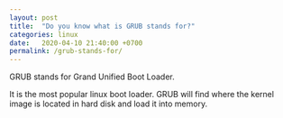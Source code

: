 ```yaml
---
layout: post
title:  "Do you know what is GRUB stands for?"
categories: linux
date:   2020-04-10 21:40:00 +0700
permalink: /grub-stands-for/
---
```


GRUB stands for Grand Unified Boot Loader.

It is the most popular linux boot loader. GRUB will find where the kernel image is
located in hard disk and load it into memory.
